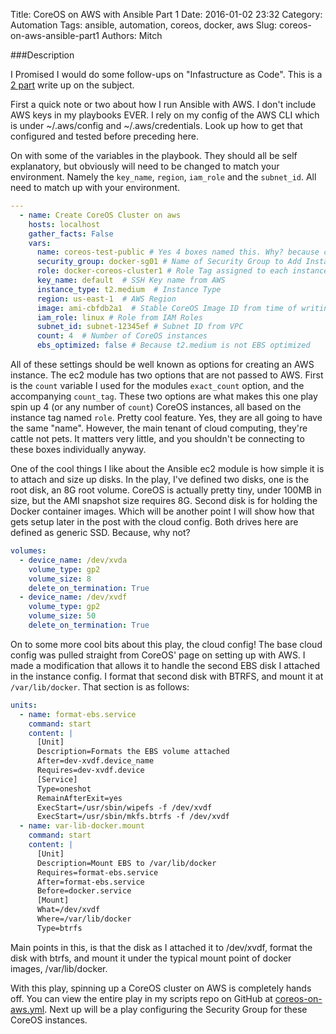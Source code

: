 Title: CoreOS on AWS with Ansible Part 1
Date: 2016-01-02 23:32
Category: Automation
Tags: ansible, automation, coreos, docker, aws
Slug: coreos-on-aws-ansible-part1
Authors: Mitch

###Description

I Promised I would do some follow-ups on "Infastructure as Code".  This is a [2 part]({filename}coreos-on-aws-ansible-part2.md) write up on the subject.

First a quick note or two about how I run Ansible with AWS.  I don't include AWS keys in my playbooks EVER.  I rely on my config of the AWS CLI which is under ~/.aws/config and ~/.aws/credentials.  Look up how to get that configured and tested before preceding here.

On with some of the variables in the playbook.  They should all be self explanatory, but obviously will need to be changed to match your environment.  Namely the `key_name`, `region`, `iam_role` and the `subnet_id`.  All need to match up with your environment.  

```yaml
---
  - name: Create CoreOS Cluster on aws
    hosts: localhost
    gather_facts: False
    vars:
      name: coreos-test-public # Yes 4 boxes named this. Why? because cattle!
      security_group: docker-sg01 # Name of Security Group to Add Instances to
      role: docker-coreos-cluster1 # Role Tag assigned to each instance
      key_name: default  # SSH Key name from AWS
      instance_type: t2.medium  # Instance Type
      region: us-east-1  # AWS Region
      image: ami-cbfdb2a1  # Stable CoreOS Image ID from time of writing
      iam_role: linux # Role from IAM Roles
      subnet_id: subnet-12345ef # Subnet ID from VPC
      count: 4  # Number of CoreOS instances
      ebs_optimized: false # Because t2.medium is not EBS optimized
```

All of these settings should be well known as options for creating an AWS instance.  The ec2 module has two options that are not passed to AWS. First is the `count` variable I used for the modules `exact_count` option, and the accompanying `count_tag`.  These two options are what makes this one play spin up 4 (or any number of `count`) CoreOS instances, all based on the instance tag named `role`.  Pretty cool feature.  Yes, they are all going to have the same "name".  However, the main tenant of cloud computing, they're cattle not pets.  It matters very little, and you shouldn't be connecting to these boxes individually anyway.

One of the cool things I like about the Ansible ec2 module is how simple it is to attach and size up disks.  In the play, I've defined two disks, one is the root disk, an 8G root volume.  CoreOS is actually pretty tiny, under 100MB in size, but the AMI snapshot size requires 8G.  Second disk is for holding the Docker container images. Which will be another point I will show how that gets setup later in the post with the cloud config.  Both drives here are defined as generic SSD. Because, why not?

```yaml
volumes:
  - device_name: /dev/xvda
    volume_type: gp2
    volume_size: 8
    delete_on_termination: True
  - device_name: /dev/xvdf
    volume_type: gp2
    volume_size: 50
    delete_on_termination: True
```

On to some more cool bits about this play, the cloud config!  The base cloud config was pulled straight from CoreOS' page on setting up with AWS.  I made a modification that allows it to handle the second EBS disk I attached in the instance config.  I format that second disk with BTRFS, and mount it at `/var/lib/docker`.  That section is as follows:

```yaml
units:
  - name: format-ebs.service
    command: start
    content: |
      [Unit]
      Description=Formats the EBS volume attached
      After=dev-xvdf.device_name
      Requires=dev-xvdf.device
      [Service]
      Type=oneshot
      RemainAfterExit=yes
      ExecStart=/usr/sbin/wipefs -f /dev/xvdf
      ExecStart=/usr/sbin/mkfs.btrfs -f /dev/xvdf
  - name: var-lib-docker.mount
    command: start
    content: |
      [Unit]
      Description=Mount EBS to /var/lib/docker
      Requires=format-ebs.service
      After=format-ebs.service
      Before=docker.service
      [Mount]
      What=/dev/xvdf
      Where=/var/lib/docker
      Type=btrfs
```

Main points in this, is that the disk as I attached it to /dev/xvdf, format the disk with btrfs, and mount it under the typical mount point of docker images, /var/lib/docker.  

With this play, spinning up a CoreOS cluster on AWS is completely hands off.  You can view the entire play in my scripts repo on GitHub at  [coreos-on-aws.yml](https://github.com/undeadops/scripts/blob/master/ansible/coreos-on-aws.yml).  Next up will be a play configuring the Security Group for these CoreOS instances.
